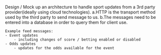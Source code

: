Design / Mock up an architecture to handle sport updates from a 3rd party provider(ideally using cloud technologies).
    a.HTTP is the transport method used by the third party to send message to us.
    b.The messages need to be entered into a database in order to query them for client use. 
    
    Example feed messages:
    - Event updates 
        - including changes of score / betting enabled or disabled
    - Odds updates 
        - updates for the odds available for the event